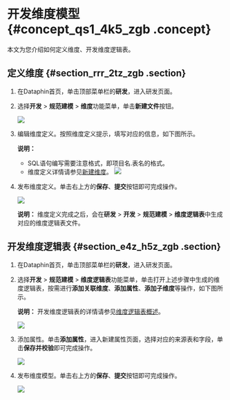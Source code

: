 # 开发维度模型 {#concept_qs1_4k5_zgb .concept}

本文为您介绍如何定义维度、开发维度逻辑表。

## 定义维度 {#section_rrr_2tz_zgb .section}

1.  在Dataphin首页，单击顶部菜单栏的**研发**，进入研发页面。
2.  选择**开发** \> **规范建模** \> **维度**功能菜单，单击**新建文件**按钮。

    ![](http://static-aliyun-doc.oss-cn-hangzhou.aliyuncs.com/assets/img/135660/155918044840265_zh-CN.png)

3.  编辑维度定义。按照维度定义提示，填写对应的信息，如下图所示。

    **说明：** 

    -   SQL语句编写需要注意格式，即项目名.表名的格式。
    -   维度定义详情请参见[新建维度](../../../../cn.zh-CN/用户指南/数据建模研发/规范定义-维度/新建维度.md#)。
    ![](http://static-aliyun-doc.oss-cn-hangzhou.aliyuncs.com/assets/img/135660/155918044840271_zh-CN.png)

4.  发布维度定义。单击右上方的**保存**、**提交**按钮即可完成操作。

    ![](http://static-aliyun-doc.oss-cn-hangzhou.aliyuncs.com/assets/img/135660/155918044840273_zh-CN.png)

    **说明：** 维度定义完成之后，会在**研发** \> **开发** \> **规范建模** \> **维度逻辑表**中生成对应的维度逻辑表文件。


## 开发维度逻辑表 {#section_e4z_h5z_zgb .section}

1.  在Dataphin首页，单击顶部菜单栏的**研发**，进入研发页面。
2.  选择**开发** \> **规范建模** \> **维度逻辑表**功能菜单，单击打开上述步骤中生成的维度逻辑表，按需进行**添加关联维度**、**添加属性**、**添加子维度**等操作，如下图所示。

    **说明：** 开发维度逻辑表的详情请参见[维度逻辑表概述](../../../../cn.zh-CN/用户指南/数据建模研发/逻辑表-维度逻辑表/维度逻辑表概述.md#)。

    ![](http://static-aliyun-doc.oss-cn-hangzhou.aliyuncs.com/assets/img/135660/155918044840279_zh-CN.png)

3.  添加属性。单击**添加属性**，进入新建属性页面，选择对应的来源表和字段，单击**保存并校验**即可完成操作。

    ![](http://static-aliyun-doc.oss-cn-hangzhou.aliyuncs.com/assets/img/135660/155918044840280_zh-CN.png)

4.  发布维度模型。单击右上方的**保存**、**提交**按钮即可完成操作。

    ![](http://static-aliyun-doc.oss-cn-hangzhou.aliyuncs.com/assets/img/135660/155918044840281_zh-CN.png)


